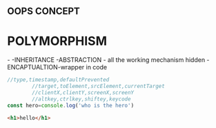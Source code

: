## OOPS CONCEPT
<h1>POLYMORPHISM</h1> - 
-INHERITANCE
-ABSTRACTION - all the working mechanism hidden
-ENCAPTUALTION-wrapper in code

```js
//type,timestamp,defaultPrevented
        //target,toElement,srcElement,currentTarget
        //clientX,clientY,screenX,screenY
        //altkey,ctrlkey,shiftey,keycode
const hero=console.log('who is the hero')

```
```html
<h1>hello</h1>
```